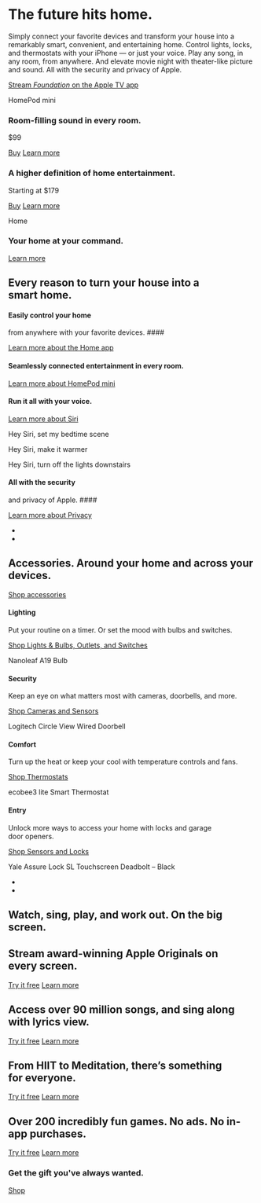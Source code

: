 The future hits home.
==========

Simply connect your favorite devices and transform your house into a remarkably smart, convenient, and entertaining home. Control lights, locks, and thermostats with your iPhone — or just your voice. Play any song, in any room, from anywhere. And elevate movie night with theater-like picture and sound. All with the security and privacy of Apple.

[Stream *Foundation* on the Apple TV app](https://tv.apple.com/us/show/foundation/umc.cmc.5983fipzqbicvrve6jdfep4x3)

HomePod mini

### Room-filling sound in every room. ###

$99

[Buy](https://www.apple.com/us/shop/goto/buy_homepod/homepod_mini) [Learn more](https://www.apple.com/homepod-mini/)

### A higher definition of home entertainment. ###

Starting at $179

[Buy](https://www.apple.com/us/shop/goto/buy_tv/apple_tv_4k) [Learn more](https://www.apple.com/apple-tv-4k/)

Home

### Your home at your command. ###

[Learn more](https://www.apple.com/ios/home/)

Every reason to turn your house into a smart home.
----------

#### Easily control your home
 from anywhere with your
 favorite devices. ####

[Learn more about the Home app](https://www.apple.com/ios/home/)

#### Seamlessly connected entertainment in every room. ####

[Learn more about HomePod mini](https://www.apple.com/homepod-mini/)

#### Run it all with your voice. ####

[Learn more about Siri](https://www.apple.com/siri/)

Hey Siri, set
 my bedtime
 scene

Hey Siri, make it warmer

Hey Siri, turn
off the lights downstairs

#### All with the security
 and privacy of Apple. ####

[Learn more about Privacy](https://www.apple.com/privacy/)

*
*

Accessories. Around your home and across your devices.
----------

[Shop accessories](https://www.apple.com/us/shop/goto/accessories/homekit)

#### Lighting ####

Put your routine on a timer. Or set the mood with bulbs and switches.

[Shop Lights & Bulbs, Outlets, and Switches](https://www.apple.com/us/shop/goto/accessories/homekit?page=1&f=homeoutlet-homeswitch-lighting&fh=482b%2B460d%2B49f4%2B49f5)

Nanoleaf A19 Bulb

#### Security ####

Keep an eye on what matters most with cameras, doorbells, and more.

[Shop Cameras and Sensors](https://www.apple.com/us/shop/goto/accessories/homekit?page=1&f=securitycam-sensor&fh=482b%2B463e%2B463d)

Logitech Circle View Wired Doorbell

#### Comfort ####

Turn up the heat or keep your cool with temperature controls and fans.

[Shop Thermostats](https://www.apple.com/us/shop/goto/accessories/homekit?page=1&f=thermostat&fh=482b%2B465a)

ecobee3 lite Smart Thermostat

#### Entry ####

Unlock more ways to access your home with locks and garage door openers.

[Shop Sensors and Locks](https://www.apple.com/us/shop/goto/accessories/homekit?page=1&f=accesssecurity-sensor&fh=482b%2B45ae%2B463e)

Yale Assure Lock SL Touchscreen Deadbolt – Black

*
*

Watch, sing, play,
and work out.
 On the big screen.
----------

Stream award-winning Apple Originals on every screen.
----------

[Try it free](https://tv.apple.com/?itscg=10000&itsct=pod-services-tv-apl-tvhm-21_1019) [Learn more](https://www.apple.com/apple-tv-plus/)

Access over 90 million songs, and sing along with lyrics view.
----------

[Try it free](https://music.apple.com/?itscg=10000&itsct=pod-services-music-apl-tvhm-21_1019) [Learn more](https://www.apple.com/apple-music/)

From HIIT to Meditation, there’s something for everyone.
----------

[Try it free](https://fitness.apple.com/us/subscribe?itscg=10000&itsct=pod-services-fitness-apl-tvhm-21_1019) [Learn more](https://www.apple.com/apple-fitness-plus/)

Over 200 incredibly fun games. No ads. No in-app purchases.
----------

[Try it free](https://apps.apple.com/arcade?itscg=10000&itsct=pod-services-arcade-apl-tvhm-21_1019) [Learn more](https://www.apple.com/apple-arcade/)

###  Get the gift you've always wanted.  ###

[Shop](https://www.apple.com/us/shop/goto/gifts)
